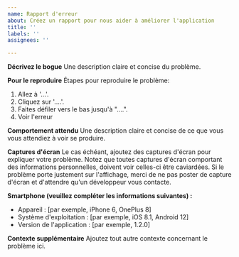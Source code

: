```yaml
---
name: Rapport d'erreur
about: Créez un rapport pour nous aider à améliorer l'application
title: ''
labels: ''
assignees: ''

---
```


**Décrivez le bogue**
Une description claire et concise du problème.

**Pour le reproduire**
Étapes pour reproduire le problème:
1. Allez à '...'.
2. Cliquez sur '....'.
3. Faites défiler vers le bas jusqu'à "....".
4. Voir l'erreur

**Comportement attendu**
Une description claire et concise de ce que vous vous attendiez à voir se produire.

**Captures d'écran**
Le cas échéant, ajoutez des captures d'écran pour expliquer votre problème.
Notez que toutes captures d'écran comportant des informations personnelles, doivent voir celles-ci être caviardées.
Si le problème porte justement sur l'affichage, merci de ne pas poster de capture d'écran et d'attendre qu'un développeur vous contacte.

**Smartphone (veuillez compléter les informations suivantes) :**
 - Appareil : [par exemple, iPhone 6, OnePlus 8]
 - Système d'exploitation : [par exemple, iOS 8.1, Android 12]
 - Version de l'application : [par exemple, 1.2.0]

**Contexte supplémentaire**
Ajoutez tout autre contexte concernant le problème ici.
